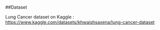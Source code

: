 ##Dataset

Lung Cancer dataset on Kaggle : https://www.kaggle.com/datasets/khwaishsaxena/lung-cancer-dataset
